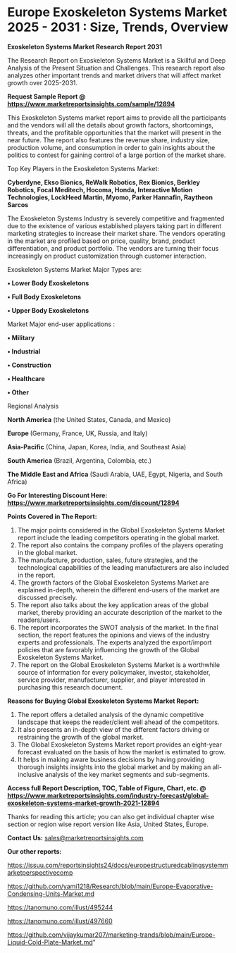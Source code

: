 # Europe Exoskeleton Systems Market 2025 - 2031 : Size, Trends, Overview

<strong>Exoskeleton Systems Market Research Report 2031</strong>

The Research Report on Exoskeleton Systems Market is a Skillful and Deep Analysis of the Present Situation and Challenges. This research report also analyzes other important trends and market drivers that will affect market growth over 2025-2031.

<strong>Request Sample Report @ <a href=https://www.marketreportsinsights.com/sample/12894>https://www.marketreportsinsights.com/sample/12894</a></strong>

This Exoskeleton Systems market report aims to provide all the participants and the vendors will all the details about growth factors, shortcomings, threats, and the profitable opportunities that the market will present in the near future. The report also features the revenue share, industry size, production volume, and consumption in order to gain insights about the politics to contest for gaining control of a large portion of the market share.

Top Key Players in the Exoskeleton Systems Market:

<strong>Cyberdyne, Ekso Bionics, ReWalk Robotics, Rex Bionics, Berkley Robotics, Focal Meditech, Hocoma, Honda, Interactive Motion Technologies, LockHeed Martin, Myomo, Parker Hannafin, Raytheon Sarcos</strong>

The Exoskeleton Systems Industry is severely competitive and fragmented due to the existence of various established players taking part in different marketing strategies to increase their market share. The vendors operating in the market are profiled based on price, quality, brand, product differentiation, and product portfolio. The vendors are turning their focus increasingly on product customization through customer interaction.

Exoskeleton Systems Market Major Types are:

<strong>• Lower Body Exoskeletons

• Full Body Exoskeletons

• Upper Body Exoskeletons</strong>

Market Major end-user applications :

<strong>• Military

• Industrial

• Construction

• Healthcare

• Other</strong>

Regional Analysis

</u><strong><b>North America</b></strong> (the United States, Canada, and Mexico)

<strong><b>Europe </b></strong>(Germany, France, UK, Russia, and Italy)

<strong><b>Asia-Pacific</b></strong> (China, Japan, Korea, India, and Southeast Asia)

<strong><b>South America</b></strong> (Brazil, Argentina, Colombia, etc.)

<strong><b>The Middle East and Africa</b></strong> (Saudi Arabia, UAE, Egypt, Nigeria, and South Africa)

<strong>Go For Interesting Discount Here: <a href=https://www.marketreportsinsights.com/discount/12894>https://www.marketreportsinsights.com/discount/12894</a></strong>

<strong>Points Covered in The Report:</strong>
<ol>
  <li>The major points considered in the Global Exoskeleton Systems Market report include the leading competitors operating in the global market.</li>
  <li>The report also contains the company profiles of the players operating in the global market.</li>
  <li>The manufacture, production, sales, future strategies, and the technological capabilities of the leading manufacturers are also included in the report.</li>
  <li>The growth factors of the Global Exoskeleton Systems Market are explained in-depth, wherein the different end-users of the market are discussed precisely.</li>
  <li>The report also talks about the key application areas of the global market, thereby providing an accurate description of the market to the readers/users.</li>
  <li>The report incorporates the SWOT analysis of the market. In the final section, the report features the opinions and views of the industry experts and professionals. The experts analyzed the export/import policies that are favorably influencing the growth of the Global Exoskeleton Systems Market.</li>
  <li>The report on the Global Exoskeleton Systems Market is a worthwhile source of information for every policymaker, investor, stakeholder, service provider, manufacturer, supplier, and player interested in purchasing this research document.</li>
</ol>
<strong>Reasons for Buying Global Exoskeleton Systems Market Report:</strong>

<ol>
  <li>The report offers a detailed analysis of the dynamic competitive landscape that keeps the reader/client well ahead of the competitors.</li>
  <li>It also presents an in-depth view of the different factors driving or restraining the growth of the global market.</li>
  <li>The Global Exoskeleton Systems Market report provides an eight-year forecast evaluated on the basis of how the market is estimated to grow.</li>
  <li>It helps in making aware business decisions by having providing thorough insights insights into the global market and by making an all-inclusive analysis of the key market segments and sub-segments.</li>
</ol>
<strong>Access full Report Description, TOC, Table of Figure, Chart, etc. @ <a href=https://www.marketreportsinsights.com/industry-forecast/global-exoskeleton-systems-market-growth-2021-12894>https://www.marketreportsinsights.com/industry-forecast/global-exoskeleton-systems-market-growth-2021-12894</a></strong>


Thanks for reading this article; you can also get individual chapter wise section or region wise report version like Asia, United States, Europe.

<strong>Contact Us:</strong>
sales@marketreportsinsights.com

<strong>Our other reports:</strong>

<a href=https://issuu.com/reportsinsights24/docs/europestructuredcablingsystemmarketperspectivecomp>https://issuu.com/reportsinsights24/docs/europestructuredcablingsystemmarketperspectivecomp</a>

<a href=https://github.com/yami1218/Research/blob/main/Europe-Evaporative-Condensing-Units-Market.md>https://github.com/yami1218/Research/blob/main/Europe-Evaporative-Condensing-Units-Market.md</a>

<a href=https://tanomuno.com/illust/495244>https://tanomuno.com/illust/495244</a>

<a href=https://tanomuno.com/illust/497660>https://tanomuno.com/illust/497660</a>

<a href=https://github.com/vijaykumar207/marketing-trands/blob/main/Europe-Liquid-Cold-Plate-Market.md>https://github.com/vijaykumar207/marketing-trands/blob/main/Europe-Liquid-Cold-Plate-Market.md</a>"
